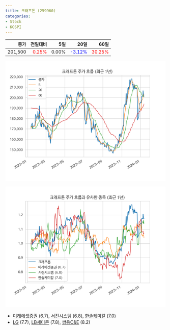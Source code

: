```yaml
---
title: 크래프톤 (259960)
categories:
- Stock
- KOSPI
---
```


|종가|전일대비|5일|20일|60일|
|---:|-------:|--:|---:|---:|
|201,500|<span style="color: red">0.25%</span>|0.00%|<span style="color: blue">-3.12%</span>|<span style="color: red">30.25%</span>|


<!-- more -->

![259960](/assets/images/stock/259960.png)

![259960](/assets/images/stock/259960_sim.png)

- [미래에셋증권](/006800/) (6.7), [서진시스템](/178320/) (6.8), [한솔케미칼](/014680/) (7.0)
- [LG](/003550/) (7.7), [LB세미콘](/061970/) (7.8), [쌍용C&E](/003410/) (8.2)